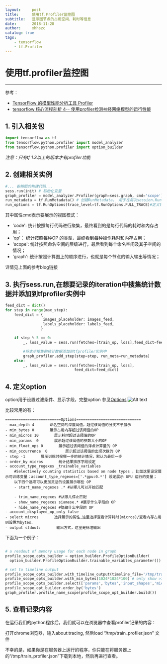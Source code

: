 ```yaml
---
layout:     post
title:      使用tf.Profiler监控图
subtitle:   显示图节点的占用空间、耗时等信息
date:       2018-11-28
author:     xhhszc
catalog: true
tags:
    - tensorflow
    - tf.Profiler
---
```


# 使用tf.profiler监控图
------
参考：
- [TensorFlow 的模型性能分析工具 Profiler](https://zhuanlan.zhihu.com/p/40156908)
- [tensorflow 核心流程剖析 4-- 使用profiler检测神经网络模型的运行性能](https://blog.csdn.net/kenneth_yu/article/details/77466776)

## 1. 引入相关包
```python
import tensorflow as tf
from tensorflow.python.profiler import model_analyzer
from tensorflow.python.profiler import option_builder
```
*注意：只有tf 1.3以上的版本才有profiler功能*

## 2. 创建相关实例
```python
#... 省略图的构建代码...
sess.run(init) # 初始化变量
graph_profiler = model_analyzer.Profiler(graph=sess.graph, cmd='scope')# 创建tf.profiler实例，作为记录、处理和显示数据的主体
run_metadata = tf.RunMetadata() # 创建RunMetadata， 用于在每次session.Run()时汇总统计数据
run_options = tf.RunOptions(trace_level=tf.RunOptions.FULL_TRACE)#定义trace level为FULL_TRACE，这样我们才能搜集到包括GPU硬件在内的最全统计数据

```
其中属性cmd表示要展示的视图模式：
- 'code': 统计按照每行代码进行聚集，最终看到的是每行代码的耗时和内存占用；
- 'op'： 统计按照每种OP 的类型，最终看到每种操作耗时和内存占用；
- 'scope': 统计按照命名空间的层级进行，最后看到每个命名空间及其子空间的情况；
- 'graph': 统计按照计算图上的顺序进行，也就是每个节点的输入输出等情况；

详情见上面的参考blog链接

## 3. 执行sess.run,在想要记录的iteration中搜集统计数据并添加到tfprofiler实例中
```python
feed_dict = dict()
for step in range(max_step):
    feed_dict = {
                 images_placeholder: images_feed,
                 labels_placeholder: labels_feed,
                }    
    
    if step % 5 == 0:
        _, loss_value = sess.run(fetches=[train_op, loss],feed_dict=feed_dict, options=run_options, run_metadata=run_metadata)#每 5步，搜集一下统计数据：

        #将本步搜集的统计数据添加到tfprofiler实例中     
        graph_profiler.add_step(step=step, run_meta=run_metadata)
    else:
        _, loss_value = sess.run(fetches=[train_op, loss],
                               feed_dict=feed_dict)
```

## 4. 定义option
option用于设置过滤条件、显示字段，完整option 参见[Options](https://github.com/tensorflow/tensorflow/blob/r1.3/tensorflow/core/profiler/g3doc/options.md)
![Alt text](https://github.com/xhhszc/xhhszc.github.io/raw/master/img/DecisionTree/cart.png)

比较常用的有：

    =========================Options=============================
    - max_depth 4       命名空间的深度阈值，超过该阈值的分支不予展示
    - min_bytes 0       展示占用内存超过该阈值的OP
    - min_micros 10       展示耗时超过该阈值的OP
    - min_params  0       展示超过该阈值的参数大小的OP
    - min_float_ops 0       展示超过该阈值的浮点计算量的 OP
    - min_occurrence  0        展示超过该阈值的出现次数的 OP
    - step -1       展示训练时候哪一步的统计情况，默认为最后一步
    - order_by micros       统计结果排序字段设定
    - account_type_regexes _trainable_variables 
        #Selectively counting statistics based on node types ，比如这里设定展示可训练变量；account_type_regexes=['.*gpu:0.*'] 设定展示 GPU 运行的变量；
        以下四个选项可以更加灵活的设置展示哪些 OP 
        - start_name_regexes .* #从哪儿可以开始匹配
              
        - trim_name_regexes #从哪儿停止匹配
        - show_name_regexes siamese.* #展示什么字段的 OP
        - hide_name_regexes #隐藏什么字段的 OP
    - account_displayed_op_only false
    - select micros       选择展示的属性,这里选择查看计算耗时(micros)/查看内存占用则设置为bytes，
    - output stdout:       输出方式，这里是标准输出

下面为一个例子：
```python

# a readout of memory usage for each node in graph
profile_scope_opts_builder = option_builder.ProfileOptionBuilder(
  option_builder.ProfileOptionBuilder.trainable_variables_parameter())

# set to timeline output
profile_scope_opts_builder.with_timeline_output(timeline_file='/tmp/train_profiler.json')
profile_scope_opts_builder.with_min_bytes(1024*1024*100) # only show >100Mb
profile_scope_opts_builder.select(['params','bytes','input_shapes','micros','device'])
profile_scope_opt_builder.order_by('bytes')
graph_profiler.profile_name_scope(profile_scope_opt_builder.build())
```

## 5. 查看记录内容
在运行我们的python程序后，我们就可以在浏览器中查看profiler记录的内容：

打开chrome浏览器，输入about:tracing, 然后load “/tmp/train_profiler.json” 文件

不幸的是，如果你是在服务器上运行的程序，你只能在将服务器上的“/tmp/train_profiler.json”下载到本地，然后再进行查看。
